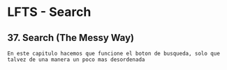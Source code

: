 # LFTS - Search


## 37. Search (The Messy Way)
    En este capitulo hacemos que funcione el boton de busqueda, solo que talvez de una manera un poco mas desordenada